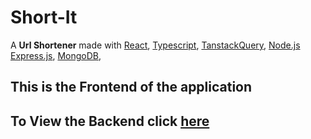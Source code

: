 # Short-It

A **Url Shortener** made with [React](https://react.dev/), [Typescript](https://www.typescriptlang.org/), [TanstackQuery](https://tanstack.com/query/latest), [Node.js](https://nodejs.org/en) [Express.js](https://expressjs.com/), [MongoDB](https://www.mongodb.com/), 

## This is the Frontend of the application

## To View the Backend click [here](https://github.com/kosmiadis/short-it-backend)
